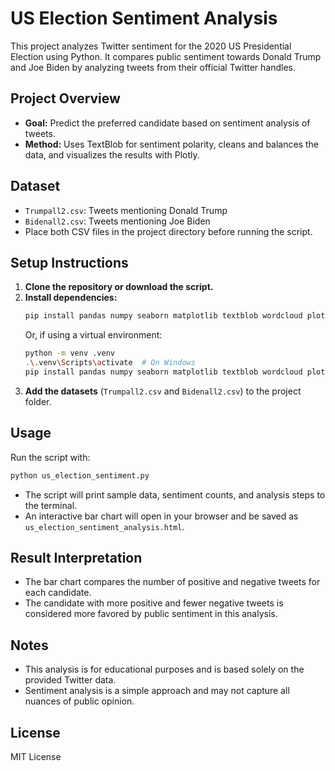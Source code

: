 # US Election Sentiment Analysis

This project analyzes Twitter sentiment for the 2020 US Presidential Election using Python. It compares public sentiment towards Donald Trump and Joe Biden by analyzing tweets from their official Twitter handles.

## Project Overview
- **Goal:** Predict the preferred candidate based on sentiment analysis of tweets.
- **Method:** Uses TextBlob for sentiment polarity, cleans and balances the data, and visualizes the results with Plotly.

## Dataset
- `Trumpall2.csv`: Tweets mentioning Donald Trump
- `Bidenall2.csv`: Tweets mentioning Joe Biden
- Place both CSV files in the project directory before running the script.

## Setup Instructions
1. **Clone the repository or download the script.**
2. **Install dependencies:**
   ```sh
   pip install pandas numpy seaborn matplotlib textblob wordcloud plotly
   ```
   Or, if using a virtual environment:
   ```sh
   python -m venv .venv
   .\.venv\Scripts\activate  # On Windows
   pip install pandas numpy seaborn matplotlib textblob wordcloud plotly
   ```
3. **Add the datasets** (`Trumpall2.csv` and `Bidenall2.csv`) to the project folder.

## Usage
Run the script with:
```sh
python us_election_sentiment.py
```
- The script will print sample data, sentiment counts, and analysis steps to the terminal.
- An interactive bar chart will open in your browser and be saved as `us_election_sentiment_analysis.html`.

## Result Interpretation
- The bar chart compares the number of positive and negative tweets for each candidate.
- The candidate with more positive and fewer negative tweets is considered more favored by public sentiment in this analysis.



## Notes
- This analysis is for educational purposes and is based solely on the provided Twitter data.
- Sentiment analysis is a simple approach and may not capture all nuances of public opinion.

## License
MIT License
